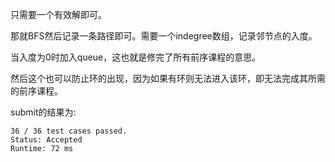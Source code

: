只需要一个有效解即可。

那就BFS然后记录一条路径即可。需要一个indegree数组，记录邻节点的入度。

当入度为0时加入queue，这也就是修完了所有前序课程的意思。

然后这个也可以防止环的出现，因为如果有环则无法进入该环，即无法完成其所需的前序课程。

submit的结果为:
```
36 / 36 test cases passed.
Status: Accepted
Runtime: 72 ms
```

